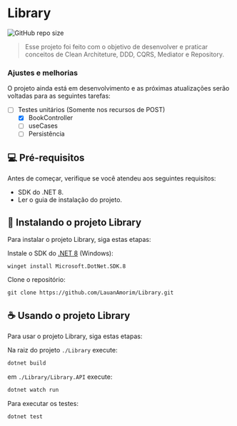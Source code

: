 # Library

![GitHub repo size](https://img.shields.io/github/repo-size/LauanAmorim/Library)

> Esse projeto foi feito com o objetivo de desenvolver e praticar conceitos de Clean Architeture, DDD, CQRS, Mediator e Repository.

### Ajustes e melhorias

O projeto ainda está em desenvolvimento e as próximas atualizações serão voltadas para as seguintes tarefas:

- [ ] Testes unitários (Somente nos recursos de POST)
	- [x] BookController
	- [ ] useCases
	- [ ] Persistência

## 💻 Pré-requisitos

Antes de começar, verifique se você atendeu aos seguintes requisitos:

- SDK do .NET 8.
- Ler o guia de instalação do projeto.

## 🚀 Instalando o projeto Library

Para instalar o projeto Library, siga estas etapas:

Instale o SDK do [.NET 8](https://dotnet.microsoft.com/pt-br/download/dotnet/8.0) (Windows):

```shell
winget install Microsoft.DotNet.SDK.8
```

Clone o repositório:

```shell
git clone https://github.com/LauanAmorim/Library.git
```

## ☕ Usando o projeto Library

Para usar o projeto Library, siga estas etapas:

Na raiz do projeto `./Library` execute:

```csharp
dotnet build
```

em `./Library/Library.API` execute:

```csharp
dotnet watch run
```

Para executar os testes:

```csharp
dotnet test
```

